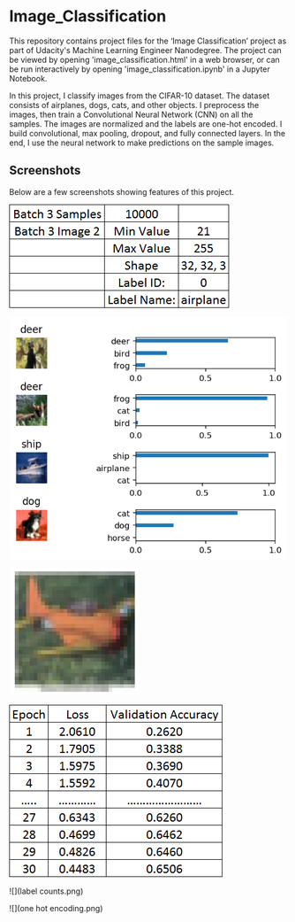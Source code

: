 # Image_Classification
This repository contains project files for the ‘Image Classification’ project as part of Udacity's Machine Learning Engineer Nanodegree. The project can be viewed by opening 'image_classification.html' in a web browser, or can be run interactively by opening 'image_classification.ipynb' in a Jupyter Notebook.

In this project, I classify images from the CIFAR-10 dataset. The dataset consists of airplanes, dogs, cats, and other objects. I preprocess the images, then train a Convolutional Neural Network (CNN) on all the samples. The images are normalized and the labels are one-hot encoded. I build  convolutional, max pooling, dropout, and fully connected layers. In the end, I use the neural network to make predictions on the sample images.

## Screenshots
Below are a few screenshots showing features of this project.

![](Project_Images\Bach_stats.png)

![](Predictions.png)

![](airplane.png)

![](epochs.png)

![](label counts.png)

![](one hot encoding.png)
